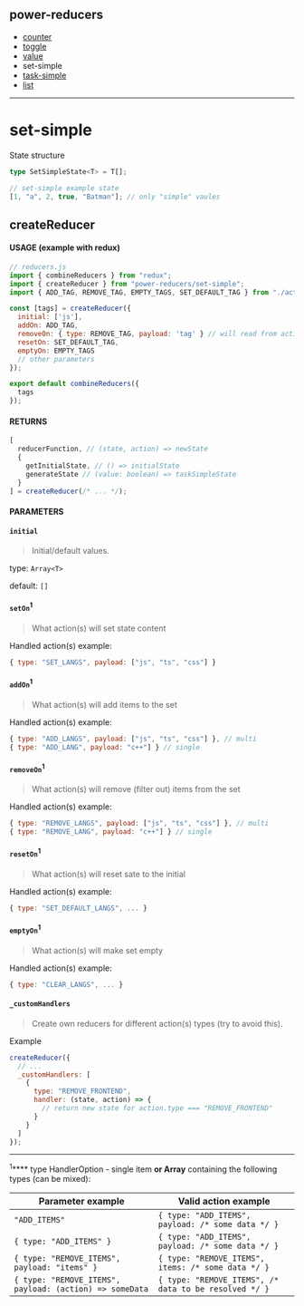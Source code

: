 ## power-reducers

- [counter](./counter.md)
- [toggle](./toggle.md)
- [value](./value.md)
- set-simple
- [task-simple](./task-simple.md)
- [list](./list.md)

---

# set-simple

State structure

```ts
type SetSimpleState<T> = T[];
```

```js
// set-simple example state
[1, "a", 2, true, "Batman"]; // only "simple" vaules
```

## createReducer

#### USAGE (example with redux)

```js
// reducers.js
import { combineReducers } from "redux";
import { createReducer } from "power-reducers/set-simple";
import { ADD_TAG, REMOVE_TAG, EMPTY_TAGS, SET_DEFAULT_TAG } from "./actions";

const [tags] = createReducer({
  initial: ['js'],
  addOn: ADD_TAG,
  removeOn: { type: REMOVE_TAG, payload: 'tag' } // will read from action.tag
  resetOn: SET_DEFAULT_TAG,
  emptyOn: EMPTY_TAGS
  // other parameters
});

export default combineReducers({
  tags
});
```

#### RETURNS

```javascript
[
  reducerFunction, // (state, action) => newState
  {
    getInitialState, // () => initialState
    generateState // (value: boolean) => taskSimpleState
  }
] = createReducer(/* ... */);
```

#### PARAMETERS

#### **`initial`**

> Initial/default values.

type: `Array<T>`

default: `[]`

#### **`setOn`<sup>1</sup>**

> What action(s) will set state content

Handled action(s) example:

```js
{ type: "SET_LANGS", payload: ["js", "ts", "css"] }
```

#### **`addOn`<sup>1</sup>**

> What action(s) will add items to the set

Handled action(s) example:

```js
{ type: "ADD_LANGS", payload: ["js", "ts", "css"] }, // multi
{ type: "ADD_LANG", payload: "c++"] } // single
```

#### **`removeOn`<sup>1</sup>**

> What action(s) will remove (filter out) items from the set

Handled action(s) example:

```js
{ type: "REMOVE_LANGS", payload: ["js", "ts", "css"] }, // multi
{ type: "REMOVE_LANG", payload: "c++"] } // single
```

#### **`resetOn`<sup>1</sup>**

> What action(s) will reset sate to the initial

Handled action(s) example:

```js
{ type: "SET_DEFAULT_LANGS", ... }
```

#### **`emptyOn`<sup>1</sup>**

> What action(s) will make set empty

Handled action(s) example:

```js
{ type: "CLEAR_LANGS", ... }
```

#### **`_customHandlers`**

> Create own reducers for different action(s) types (try to avoid this).

Example

```javascript
createReducer({
  // ...
  _customHandlers: [
    {
      type: "REMOVE_FRONTEND",
      handler: (state, action) => {
        // return new state for action.type === "REMOVE_FRONTEND"
      }
    }
  ]
});
```

---

<sup>1</sup>**** type HandlerOption - single item **or Array** containing the following types (can be mixed):

| Parameter example                                       | Valid action example                                  |
| ------------------------------------------------------- | ----------------------------------------------------- |
| `"ADD_ITEMS"`                                           | `{ type: "ADD_ITEMS", payload: /* some data */ }`     |
| `{ type: "ADD_ITEMS" }`                                 | `{ type: "ADD_ITEMS", payload: /* some data */ }`     |
| `{ type: "REMOVE_ITEMS", payload: "items" }`            | `{ type: "REMOVE_ITEMS", items: /* some data */ }`    |
| `{ type: "REMOVE_ITEMS", payload: (action) => someData` | `{ type: "REMOVE_ITEMS", /* data to be resolved */ }` |

